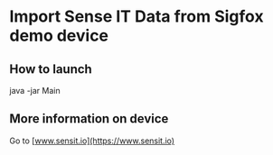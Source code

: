 Import Sense IT Data from Sigfox demo device
===========

How to launch
--------

java -jar <jar> Main <deviceid> <sensorid> <accesskey> <hdfsuri>


More information on device
--------

Go to [www.sensit.io](https://www.sensit.io)


